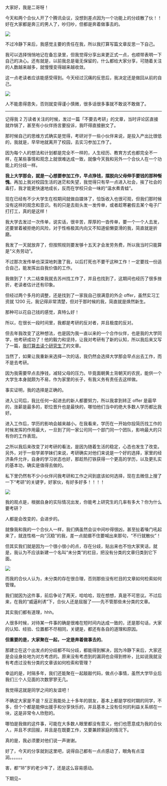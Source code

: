 大家好，我是二哥呀！

今天和两个合伙人开了个腾讯会议，没想到差点因为一个功能上的分歧散了伙！！好在大家都是奔三的男人了，吵归吵，但都是奔着做事去的。

![](https://cdn.jsdelivr.net/gh/itwanger/toBeBetterJavaer/images/xianliaolaoke/chadiansanhuo-1.png)

不过冷静下来后，我感觉主要的责任在我，所以我打算写篇文章反思一下自己。

我可以选择悄悄地记在备忘录里，但我觉得分享出来更正式一点，也顺带表明一下自己的决心。还有就是，以前我总是毫无保留的，什么都给大家分享，可随着关注的人数越来越多，就慢慢变得越来越收敛。

这一点老读者应该能感受得到。今天经过沉痛的反思后，我决定还是做回从前的自己。

![](https://cdn.jsdelivr.net/gh/itwanger/toBeBetterJavaer/images/xianliaolaoke/chadiansanhuo-2.png)

人不能患得患失，否则就变得谨小慎微，很多话很多事就不敢说不敢做了。

-----

记得我 2 万读者关注的时候，发过一篇「不要去考研」的文章，当时评论区直接就炸锅了，甚至有小伙伴扬言要投诉，我吓得直接删文了。

那时候自己的思维方式确实是觉得，考研对于一些小伙伴来说，是投入产出比很低的，我就是，早早地就离开了校园，去实习参加工作了。

因为每个人的想法和计划都是完全不一样的，人生经历、教育方式也都完全不一样，在某些事情和观念上就很难达成一致，就像今天我和另外一个合伙人在一个功能上的分歧一样。

**我上大学那会，就是一心想要参加工作，早点挣钱，摆脱向父母伸手要钱的那种惭愧**。再加上我对校园生活的迷茫和失望，我觉得只有早一点进入社会，挨了社会的毒打，我才能更快速地成长，反而在学校只会一味的“温水煮青蛙”。

现在已经有不少大学生在校期间就做自媒体了，恰饭收入也很可观，但我们那时候没有这样的观念和意识。有的只是去街头发一发传单，或者趁寒暑假去某个电子厂打打工，真的是这样！

我大学去发过一次传单，说实话，很辛苦，厚厚的一沓传单，要一个一个人去发，还要冒着被拒绝的风险，对于性格极其内向又不知道偷懒耍滑的我，简直就是折磨。

我发了一天就放弃了，但按照规则要发够十五天才会发劳务费，所以我当时只能算是“义务劳动”。

不过那次发传单也深深地刺激了我，以后打死也不要干这种工作！一定要找一份适合自己，能发挥出自我价值的工作。

我做到了！大二结束我就去苏州找工作了，并且也找到了，这期间也经历了很多挫折，老读者估计还有印象。

但经过两个多月的调整，还是找到了一家我自己很满意的外企 offer，虽然实习工资就 1200 元，我记得非常清楚，但对于那时候的我，简直就是焕然新生。

那种可以花自己钱的感觉，真特么好！

所以，在很长一段时间里，我都是考研的反对者，并且极度的反对。

但去年我改变了这种想法，也是因为我一直以来的一个合作伙伴，也是我的大学同学，他考研成功了！他的毅力和坚持，让我对考研有了新的认知，所以我后来又写了一篇，[我打算去读个研究生了](https://mp.weixin.qq.com/s/eKJIxcwOdykHza4AMRoiTw)的文章。

当然了，如果让我重新来选择一次的话，我仍然会选择大学那会早点出去工作，而不是去考研。

因为我需要早点去挣钱，减轻父母的压力。毕竟面朝黄土背朝天的农民，能供一个大学生本身就颇为不易，作为家里的长子，有我义务有责任去这样做。

事实证明，我的选择是正确的。

进入公司后，我比任何一起进去的新人都要努力，所以我拿到转正 offer 是最早的，涨薪是最多的，职位晋升也是最快的，哪怕他们当中的绝大多数人学历都比我好。

进入工作后，学历的影响会越来越小。在我看来，学历在一开始你投简历找工作的时候发挥的作用最大，一旦到了同一家公司同一个部门同一个团队，影响最大的只有你的工作表现。

之所以我后来改变了对考研的看法，是因为随着生活的稳定，心态也发生了改变。另外，对于一些学弟学妹们来说，考研确实对他们来说是一个好的选择，家里的经济条件允许，自身的学习状态也好，那趁热打铁获得一个更高的学历，以及更扎实的基本功，确实是值得去做的。

私下里仍然有不少小伙伴问我考研和工作之间到底该如何选择，现在去微信上搜了一下“考研”的关键字，好家伙，有好多好多！！！！

![](https://cdn.jsdelivr.net/gh/itwanger/toBeBetterJavaer/images/xianliaolaoke/chadiansanhuo-3.png)

我的观点是，根据自身的实际情况出发，你能考上研究生的几率有多大？你为什么要考研？

人都是会改变的，会进步的。

就像我和我的一个合伙人一样，我们俩虽然会议中间吵得很凶，甚至扯着嗓门吼起来了，就连性格一向“沉稳”的我，差一点就绷不住要喊出来那句，“不行就散伙”！

但其实我们就是因为一个很小很小的点，存在分歧，贴出来也不怕大家笑话，就是，我认为不应该新建一个名叫“未分类”的栏目，把没有分类的文章归类到它下面。

![](https://cdn.jsdelivr.net/gh/itwanger/toBeBetterJavaer/images/xianliaolaoke/chadiansanhuo-4.png)

而我的合伙人认为，未分类的存在很合理，否则那些没有栏目的文章如何检索如何管理。

我们就因为这件事，前后争论了两天，哈哈哈，现在想想，真是不可思议。不过后来，在我的“威逼利诱”下，合伙人还是屈服了——先不管那些未分类的文章。

其实我们都有道理，hhh。

人很多时候，对待某一件事的确是很难在短时间内达成一致的，还是那句话，大家的认知、经验、位置都不尽相同，关键是，都还有各自的道理和原因。

**但重要的是，大家聚在一起，一定是奔着做事去的**。

那建立在这个出发点的分歧都不叫分歧，都能得到解决，因为冷静下来后，大家还是会设身处地为对方考虑的。原来没有考虑到的漏洞也会得到修补，比如说我就没有考虑过没有分类的文章该如何检索和管理？

幸运的是，时隔多年，我们还能聚在一起敲敲代码，做点小事情，虽然大学毕业后我们三个人见面的次数寥寥无几。

我觉得这就是同学之间的友谊吧！

不确定大家是不是？反正我能处上十多年的朋友，基本上都是学校时期的同学，不多，但个个都是能伸出援手和分享快乐的，并且基本上没有任何的利益关系绑在一块，这是非常令人欣慰的。

哪怕是我做的这件事，可能在大多数人眼里都没有意义，他们也愿意成为我的合伙人，并且不求回报，并且是在既要工作，又要兼顾家庭的情况下。

真的是，我必须要对他们说一声谢谢。

好了，今天的分享就到这里吧，说得自己都有一点点感动了，眼角有点湿润。。。。。。

害，都“18”岁的老少年了，还是这么容易感动。

下期见~









